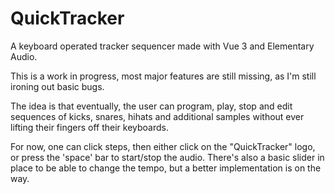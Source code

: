 # QuickTracker
A keyboard operated tracker sequencer made with Vue 3 and Elementary Audio.

This is a work in progress, most major features are still missing, as I'm still ironing out basic bugs.

The idea is that eventually, the user can program, play, stop and edit sequences of kicks, snares, hihats and additional samples without ever lifting their fingers off their keyboards.

For now, one can click steps, then either click on the "QuickTracker" logo, or press the 'space' bar to start/stop the audio. There's also a basic slider in place to be able to change the tempo, but a better implementation is on the way.
